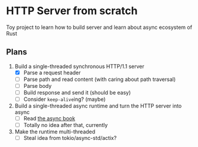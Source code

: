 # HTTP Server from scratch
Toy project to learn how to build server and learn about async ecosystem of Rust

## Plans
1. Build a single-threaded synchronous HTTP/1.1 server
    - [x] Parse a request header
    - [ ] Parse path and read content (with caring about path traversal)
    - [ ] Parse body
    - [ ] Build response and send it (should be easy)
    - [ ] Consider `keep-alive`ing? (maybe)
2. Build a single-threaded async runtime and turn the HTTP server into async
    - [ ] Read [the async book](https://rust-lang.github.io/async-book/)
    - [ ] Totally no idea after that, currently
3. Make the runtime multi-threaded
    - [ ] Steal idea from tokio/async-std/actix?

